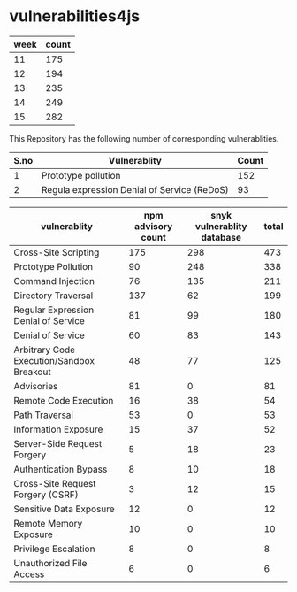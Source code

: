 # vulnerabilities4js

| week | count |
| ---- | ----- |
| 11   | 175   |
| 12   | 194   |
| 13   | 235   |
| 14   | 249   |
| 15   | 282   |


This Repository has the following number of corresponding vulnerablities.

| S.no | Vulnerablity                                | Count |
| ---- | ------------------------------------------- | ----- |
| 1    | Prototype pollution                         | 152   |
| 2    | Regula expression Denial of Service (ReDoS) | 93    |


| vulnerablity                              | npm advisory count | snyk vulnerablity database | total |
| ----------------------------------------- | ------------------ | -------------------------- | ----- |
| Cross-Site Scripting                      | 175                | 298                        | 473   |
| Prototype Pollution                       | 90                 | 248                        | 338   |
| Command Injection                         | 76                 | 135                        | 211   |
| Directory Traversal                       | 137                | 62                         | 199   |
| Regular Expression Denial of Service      | 81                 | 99                         | 180   |
| Denial of Service                         | 60                 | 83                         | 143   |
| Arbitrary Code Execution/Sandbox Breakout | 48                 | 77                         | 125   |
| Advisories                                | 81                 | 0                          | 81    |
| Remote Code Execution                     | 16                 | 38                         | 54    |
| Path Traversal                            | 53                 | 0                          | 53    |
| Information Exposure                      | 15                 | 37                         | 52    |
| Server-Side Request Forgery               | 5                  | 18                         | 23    |
| Authentication Bypass                     | 8                  | 10                         | 18    |
| Cross-Site Request Forgery (CSRF)         | 3                  | 12                         | 15    |
| Sensitive Data Exposure                   | 12                 | 0                          | 12    |
| Remote Memory Exposure                    | 10                 | 0                          | 10    |
| Privilege Escalation                      | 8                  | 0                          | 8     |
| Unauthorized File Access                  | 6                  | 0                          | 6     |



